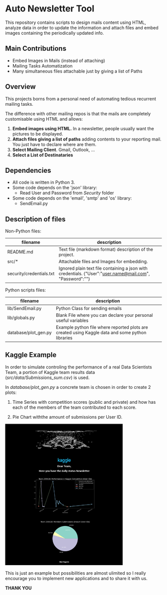 Auto Newsletter Tool
==========

This repository contains scripts to design mails content using HTML, analyze data in order to update the information and attach files and embed images containing the periodically updated info.

Main Contributions
------------------
* Embed Images in Mails (instead of attaching)
* Mailing Tasks Automatization
* Many simultaneous files attachable just by giving a list of Paths

Overview 
--------

This projects borns from a personal need of automating tedious recurrent mailing tasks.

The difference with other mailing repos is that the mails are completely customisable using HTML and allows:

1. **Embed images using HTML.** In a newsletter, people usually want the pictures to be displayed.
2. **Attach files giving a list of paths** adding contents to your reporting mail. You just have to declare where are them.
3. **Select Mailing Client**. Gmail, Outlook, ...
4. **Select a List of Destinataries**


Dependencies
------------

- All code is written in Python 3.
- Some code depends on the 'json' library:
  - Read User and Password from *Security* folder
- Some code depends on the 'email', 'smtp' and 'os' library:
  - SendEmail.py


Description of files
--------------------

Non-Python files:

filename                          |  description
----------------------------------|------------------------------------------------------------------------------------
README.md                         |  Text file (markdown format) description of the project.
src/*                             |  Attachable files and Images for embedding.
security/credentials.txt          |  Ignored plain text file containing a json with credentials. {"User":"user.name@mail.com", "Password":""}
Python scripts files:

filename                          |  description
----------------------------------|------------------------------------------------------------------------------------
lib/SendEmail.py                  |  Python Class for sending emails
lib/globals.py                    |  Blank File where you can declare your personal useful variables
database/plot_gen.py              |  Example python file where reported plots are created using Kaggle data and some python libraries

Kaggle Example
------------------------

In order to simulate controling the performance of a real Data Scientists Team, a portion of Kaggle team results data (*src/data/Submissions_sum.csv*) is used.

In *database/plot_gen.py* a concrete team is chosen in order to create 2 plots:

1. Time Series with competition scores (public and private) and how has each of the members of the team contributed to each score.

2. Pie Chart withthe amount of submissions per User ID.

<img alt="Overview of Mail tool" src="src/img/mail_examp.png" width="75%">


This is just an example but possibilities are almost ulimited so I really encourage you to implement new applications and to share it with us.

**THANK YOU**
